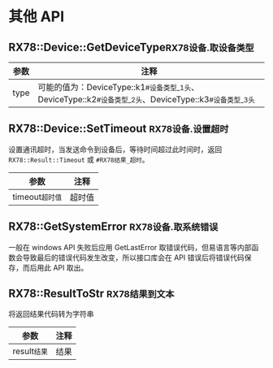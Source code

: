 # 其他 API

## RX78::Device::GetDeviceType<small>RX78设备.取设备类型</small>
| 参数 | 注释                                                         |
| ---- | ------------------------------------------------------------ |
| type | 可能的值为：DeviceType::k1<small>#设备类型_1头</small>、DeviceType::k2<small>#设备类型_2头</small>、DeviceType::k3<small>#设备类型_3头</small> |



## RX78::Device::SetTimeout <small>RX78设备.设置超时</small>
设置通讯超时，当发送命令到设备后，等待时间超过此时间时，返回 `RX78::Result::Timeout` 或 `#RX78结果_超时`。

| 参数                         | 注释   |
| ---------------------------- | ------ |
| timeout<small>超时值</small> | 超时值 |

## RX78::GetSystemError <small>RX78设备.取系统错误</small>
一般在 windows API 失败后应用 GetLastError 取错误代码，但易语言等内部函数会导致最后的错误代码发生改变，所以接口库会在 API 错误后将错误代码保存，而后用此 API 取出。

## RX78::ResultToStr <small>RX78结果到文本</small>
将返回结果代码转为字符串

| 参数  | 注释     |
| ----- | -------- |
| result<small>结果</small> | 结果    |